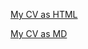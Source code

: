 [My CV as HTML](https://anastasiya-kita.github.io/rsschool-cv/)

[My CV as MD](https://anastasiya-kita.github.io/rsschool-cv/cv)